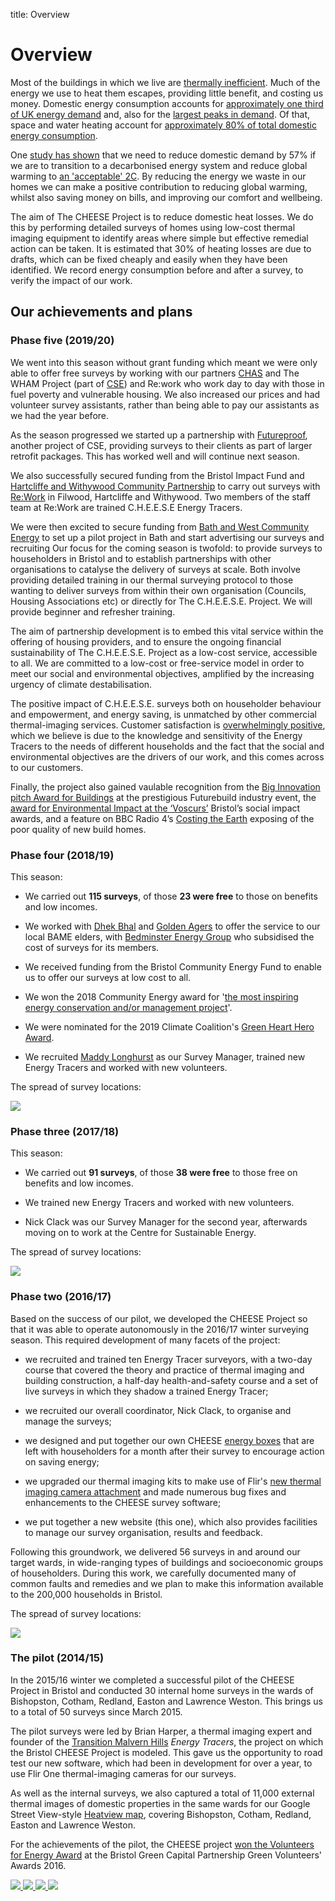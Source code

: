 title: Overview

# Overview

Most of the buildings in which we live are [thermally
inefficient](https://en.wikipedia.org/wiki/Energy_efficiency_in_British_housing).
Much of the energy we use to heat them escapes, providing little benefit, and
costing us money. Domestic energy consumption accounts for [approximately one
third of UK energy
demand](https://www.gov.uk/government/collections/energy-consumption-in-the-uk)
and, also for the [largest peaks in demand](http://gridwatch.co.uk/). Of that,
space and water heating account for [approximately 80% of total domestic energy
consumption](https://www.gov.uk/government/statistics/energy-consumption-in-the-uk).

One [study has
shown](http://www.demandenergyequality.org/2030-energy-scenario.html) that we
need to reduce domestic demand by 57% if we are to transition to a decarbonised
energy system and reduce global warming to [an 'acceptable'
2C](https://en.wikipedia.org/wiki/Avoiding_Dangerous_Climate_Change).  By
reducing the energy we waste in our homes we can make a positive contribution
to reducing global warming, whilst also saving money on bills, and improving
our comfort and wellbeing.

The aim of The CHEESE Project is to reduce domestic heat losses. We do
this by performing detailed surveys of homes using low-cost thermal imaging
equipment to identify areas where simple but effective remedial action can be
taken. It is estimated that 30% of heating losses are due to drafts, which can
be fixed cheaply and easily when they have been identified.  We record
energy consumption before and after a survey, to verify the impact of our
work.

## Our achievements and plans

<a class="anchor" name="phase-five"></a>
### Phase five (2019/20)

We went into this season without grant funding which meant we were only able to
offer free surveys by working with our partners
[CHAS](http://www.chasbristol.co.uk/) and The WHAM Project (part of
[CSE](https://www.cse.org.uk/)) and Re:work who work day to day with those in
fuel poverty and vulnerable housing. We also increased our prices and had
volunteer survey assistants, rather than being able to pay our assistants as we
had the year before.

As the season progressed we started up a partnership with
[Futureproof](https://www.futureproof.uk.net/), another project of CSE,
providing surveys to their clients as part of larger retrofit packages. This
has worked well and will continue next season.

We also successfully secured funding from the Bristol Impact Fund and
[Hartcliffe and Withywood Community Partnership](https://hwcp.org.uk/) to carry
out surveys with [Re:Work](https://sites.google.com/site/reworkltd/home) in
Filwood, Hartcliffe and Withywood. Two members of the staff team at Re:Work are
trained C.H.E.E.S.E Energy Tracers.

We were then excited to secure funding from [Bath and West Community
Energy](https://www.bwce.coop/) to set up a pilot project in Bath and start
advertising our surveys and recruiting Our focus for the coming season is
twofold: to provide surveys to householders in Bristol and to establish
partnerships with other organisations to catalyse the delivery of surveys at
scale. Both involve providing detailed training in our thermal surveying
protocol to those wanting to deliver surveys from within their own organisation
(Councils, Housing Associations etc) or directly for The C.H.E.E.S.E. Project.
We will provide beginner and refresher training.

The aim of partnership development is to embed this vital service within the
offering of housing providers, and to ensure the ongoing financial
sustainability of The C.H.E.E.S.E. Project as a low-cost service, accessible to
all. We are committed to a low-cost or free-service model in order to meet our
social and environmental objectives, amplified by the increasing urgency of
climate destabilisation.

The positive impact of C.H.E.E.S.E. surveys both on householder behaviour and
empowerment, and energy saving, is unmatched by other commercial
thermal-imaging services. Customer satisfaction is [overwhelmingly
positive](/testimonials), which we believe is due to the knowledge and
sensitivity of the Energy Tracers to the needs of different households and the
fact that the social and environmental objectives are the drivers of our work,
and this comes across to our customers.

Finally, the project also gained vaulable recognition from the [Big Innovation
pitch Award for Buildings](2020-03-04-Futurebuild-Buildings-Innovation-Pitch)
at the prestigious Futurebuild industry event, the [award for Environmental
Impact at the ‘Voscurs’](2020-02-Voscur-awards) Bristol’s social impact awards,
and a feature on BBC Radio 4’s [Costing the Earth](2020-03-Costing-the-Earth)
exposing of the poor quality of new build homes.

<a class="anchor" name="phase-four"></a>
### Phase four (2018/19)

This season:

- We carried out **115 surveys**, of those **23 were free** to those on
  benefits and low incomes.

- We worked with [Dhek Bhal](http://www.dhekbhal.org.uk/) and [Golden
  Agers](https://www.wellaware.org.uk/activities/golden-agers/) to offer the
service to our local BAME elders, with [Bedminster Energy
Group](http://www.bedminsterenergy.org.uk/) who subsidised the cost of surveys
for its members.

- We received funding from the Bristol Community Energy Fund to enable us to
  offer our surveys at low cost to all.

- We won the 2018 Community Energy award for '[the most inspiring energy
  conservation and/or management
project](/news/2018-10-community-energy-awards)'.

- We were nominated for the 2019 Climate Coalition's [Green Heart Hero
  Award](/news/2019-03-11-Green-Heart-Hero-awards).

- We recruited [Maddy Longhurst](/governance#maddy-longhurst) as our Survey
  Manager, trained new Energy Tracers and worked with new volunteers.

The spread of survey locations:

<a data-lightbox="achievements" href="{{url_for('.assets', filename='images/2018-19-survey-locations.png')}}">
  <img src="{{'images/2018-19-survey-locations.png'|thumbnail('400x400')}}" class="img-thumbnail img-fluid mx-auto d-block">
</a>

<a class="anchor" name="phase-three"></a>
### Phase three (2017/18)

This season:

- We carried out **91 surveys**, of those **38 were free** to those free on
  benefits and low incomes.

- We trained new Energy Tracers and worked with new volunteers.

- Nick Clack was our Survey Manager for the second year, afterwards moving on
  to work at the Centre for Sustainable Energy.

The spread of survey locations:

<a data-lightbox="achievements" href="{{url_for('.assets', filename='images/2017-18-survey-locations.png')}}">
  <img src="{{'images/2017-18-survey-locations.png'|thumbnail('400x400')}}" class="img-thumbnail img-fluid mx-auto d-block">
</a>


<a class="anchor" name="phase-two"></a>
### Phase two (2016/17)

Based on the success of our pilot, we developed the CHEESE Project so that it
was able to operate autonomously in the 2016/17 winter surveying season. This
required development of many facets of the project:

- we recruited and trained ten Energy Tracer surveyors, with a two-day course
  that covered the theory and practice of thermal imaging and building
  construction, a half-day health-and-safety course and a set of live surveys
  in which they shadow a trained Energy Tracer;

- we recruited our overall coordinator, Nick Clack, to organise and manage the
  surveys;

- we designed and put together our own CHEESE [energy boxes](/cheese-box) that
  are left with householders for a month after their survey to encourage action
  on saving energy;

- we upgraded our thermal imaging kits to make use of Flir's [new thermal
  imaging camera attachment](http://www.flir.co.uk/flirone) and made numerous
  bug fixes and enhancements to the CHEESE survey software;

- we put together a new website (this one), which also provides facilities to
  manage our survey organisation, results and feedback.

Following this groundwork, we delivered 56 surveys in and around our target
wards, in wide-ranging types of buildings and socioeconomic groups of
householders. During this work, we carefully documented many of common faults
and remedies and we plan to make this information available to the 200,000
households in Bristol.

The spread of survey locations:

<a data-lightbox="achievements" href="{{url_for('.assets', filename='images/2016-17-survey-locations.png')}}">
  <img src="{{'images/2016-17-survey-locations.png'|thumbnail('400x400')}}" class="img-thumbnail img-fluid mx-auto d-block">
</a>

<a class="anchor" name="pilot"></a>
### The pilot (2014/15)

In the 2015/16 winter we completed a successful pilot of the CHEESE Project in
Bristol and conducted 30 internal home surveys in the wards of Bishopston,
Cotham, Redland, Easton and Lawrence Weston. This brings us to a total of 50
surveys since March 2015.

The pilot surveys were led by Brian Harper, a thermal imaging expert and
founder of the [Transition Malvern
Hills](https://transitionmalvernhills.org.uk) *Energy Tracers*,  the project on
which the Bristol CHEESE Project is modeled. This gave us the opportunity to
road test our new software, which had been in development for over a year, to
use Flir One thermal-imaging cameras for our surveys.

As well as the internal surveys, we also captured a total of 11,000 external
thermal images of domestic properties in the same wards for our Google Street
View-style [Heatview map](http://www.heatview.co.uk), covering Bishopston,
Cotham, Redland, Easton and Lawrence Weston.

For the achievements of the pilot, the CHEESE project [won the Volunteers for Energy
Award](http://bristolgreencapital.org/winners-announced-in-the-green-volunteers-awards-2016)
at the Bristol Green Capital Partnership Green Volunteers' Awards 2016.

<div class="thumbs">
<a data-lightbox="achievements" href="{{url_for('.assets', filename='images/heatview.png')}}">
  <img src="{{'images/heatview.png'|thumbnail('180x180')}}" class="img-thumbnail img-fluid">
</a>
<a data-lightbox="achievements" href="{{url_for('.assets', filename='images/heatview-image.png')}}">
  <img src="{{'images/heatview-image.png'|thumbnail('180x180')}}" class="img-thumbnail img-fluid">
</a>
<a data-lightbox="achievements" href="{{url_for('.assets', filename='images/2016-03-green-volunteers-award/award.jpg')}}"
   data-title="The Volunteers for Energy award!">
  <img src="{{'images/2016-03-green-volunteers-award/award.jpg'|thumbnail('180x180')}}" class="img-thumbnail img-fluid">
</a>
<a data-lightbox="achievements" href="{{url_for('.assets', filename='images/2016-03-green-volunteers-award/mike-jeremy.jpg')}}"
   data-title="Mareike Schmidt, Bristol City Council, with Mike and Jeremy from CHEESE.">
  <img src="{{'images/2016-03-green-volunteers-award/mike-jeremy.jpg'|thumbnail('180x180')}}" class="img-thumbnail img-fluid">
</a>
</div>

<!--The spread of survey locations:

<a data-lightbox="achievements" href="{{url_for('.assets', filename='images/2015-16-survey-locations.png')}}">
  <img src="{{'images/2015-16-survey-locations.png'|thumbnail('400x400')}}" class="img-thumbnail img-fluid mx-auto d-block">
</a>-->
